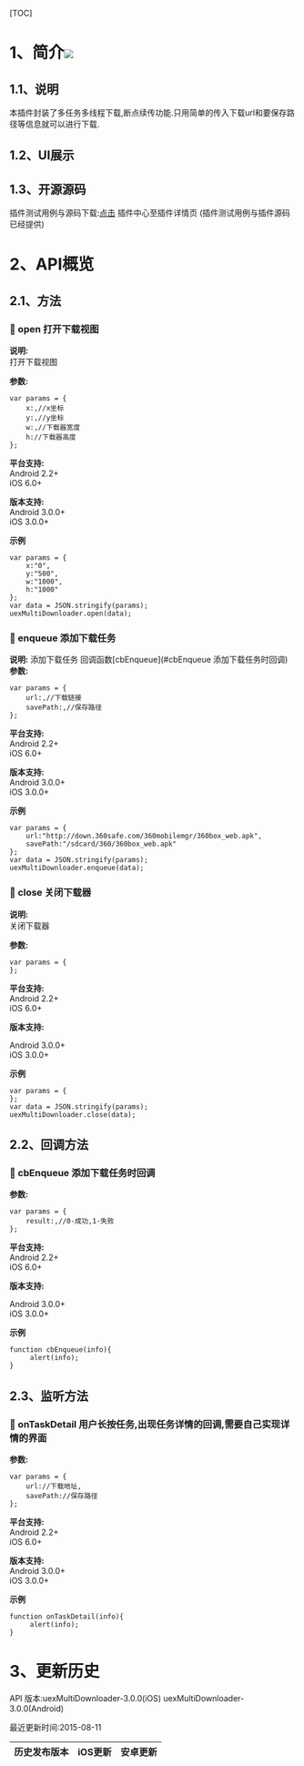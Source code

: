 [TOC]
# 1、简介[![](http://appcan-download.oss-cn-beijing.aliyuncs.com/%E5%85%AC%E6%B5%8B%2Fgf.png)]()
## 1.1、说明
本插件封装了多任务多线程下载,断点续传功能.只用简单的传入下载url和要保存路径等信息就可以进行下载.

## 1.2、UI展示

## 1.3、开源源码
插件测试用例与源码下载:[点击](xxxx ) 插件中心至插件详情页 (插件测试用例与插件源码已经提供)

# 2、API概览

## 2.1、方法

### 🍭 open 打开下载视图  

**说明:**  
打开下载视图  

**参数:**
  
```
var params = {
    x:,//x坐标
    y:,//y坐标
    w:,//下载器宽度
    h://下载器高度
};
```


**平台支持:**  
Android 2.2+  
iOS 6.0+

**版本支持:**  
Android 3.0.0+  
iOS 3.0.0+

**示例**

```
var params = {
    x:"0",
    y:"500",
    w:"1000",
    h:"1000"
};
var data = JSON.stringify(params);
uexMultiDownloader.open(data);
```

### 🍭 enqueue 添加下载任务
  
**说明:**
添加下载任务 回调函数[cbEnqueue](#cbEnqueue 添加下载任务时回调)
**参数:**  

```
var params = {
    url:,//下载链接
    savePath:,//保存路径
};
```
**平台支持:**  
Android 2.2+    
iOS 6.0+  

**版本支持:**  
Android 3.0.0+    
iOS 3.0.0+

**示例**

```
var params = {
    url:"http://down.360safe.com/360mobilemgr/360box_web.apk",
    savePath:"/sdcard/360/360box_web.apk"
};
var data = JSON.stringify(params);
uexMultiDownloader.enqueue(data);
```

### 🍭 close 关闭下载器  

**说明:**  
关闭下载器  

**参数:**

```
var params = {
};
```

**平台支持:**  
Android 2.2+  
iOS 6.0+

**版本支持:**

Android 3.0.0+  
iOS 3.0.0+

**示例**

```
var params = {
};
var data = JSON.stringify(params);
uexMultiDownloader.close(data);
```

## 2.2、回调方法

### 🍭 cbEnqueue 添加下载任务时回调  

**参数:**  

```
var params = {
	result:,//0-成功,1-失败
};
```  

**平台支持:**  
Android 2.2+  
iOS 6.0+  

**版本支持:**

Android 3.0.0+  
iOS 3.0.0+  


**示例**  

```
function cbEnqueue(info){
     alert(info);
}
```
## 2.3、监听方法

### 🍭 onTaskDetail 用户长按任务,出现任务详情的回调,需要自己实现详情的界面  

**参数:**

```
var params = {
    url://下载地址,
    savePath://保存路径
};
```
**平台支持:**  
Android 2.2+  
iOS 6.0+  

**版本支持:**  
Android 3.0.0+  
iOS 3.0.0+  

**示例**

```
function onTaskDetail(info){
     alert(info);
}
```

# 3、更新历史
API 版本:uexMultiDownloader-3.0.0(iOS) uexMultiDownloader-3.0.0(Android)  

最近更新时间:2015-08-11

| 历史发布版本 | iOS更新 | 安卓更新 |
| ------------ | ------------ | ------------ |

